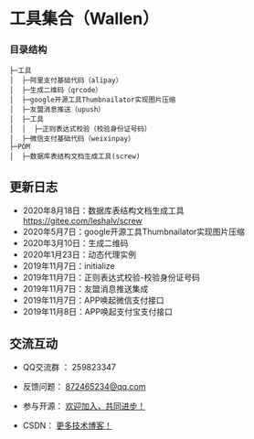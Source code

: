 工具集合（Wallen）
===============

### 目录结构
```
├─工具
│  ├─阿里支付基础代码（alipay）
│  ├─生成二维码（qrcode）
│  ├─google开源工具Thumbnailator实现图片压缩
│  ├─友盟消息推送（upush）
│  ├─工具
│  │  ├─正则表达式校验（校验身份证号码）
│  ├─微信支付基础代码（weixinpay）
├─POM
│  ├─数据库表结构文档生成工具(screw)
```

更新日志
-----------------------------------
- 2020年8月18日：数据库表结构文档生成工具 https://gitee.com/leshalv/screw
- 2020年5月7日：google开源工具Thumbnailator实现图片压缩
- 2020年3月10日：生成二维码
- 2020年1月23日：动态代理实例
- 2019年11月7日：initialize
- 2019年11月7日：正则表达式校验-校验身份证号码
- 2019年11月7日：友盟消息推送集成
- 2019年11月7日：APP唤起微信支付接口
- 2019年11月8日：APP唤起支付宝支付接口



交流互动
-----------------------------------

- QQ交流群 ：  259823347

- 反馈问题：  872465234@qq.com

- 参与开源：  [欢迎加入，共同进步！](https://github.com/WallenQ/project-tool)

- CSDN：  [更多技术博客！](https://blog.csdn.net/qq_25635131)
